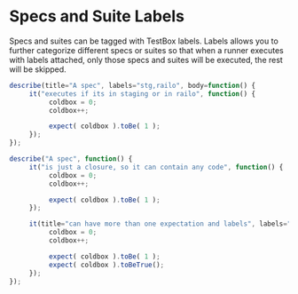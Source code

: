 # Specs and Suite Labels

Specs and suites can be tagged with TestBox labels. Labels allows you to further categorize different specs or suites so that when a runner executes with labels attached, only those specs and suites will be executed, the rest will be skipped.

```javascript
describe(title="A spec", labels="stg,railo", body=function() {
     it("executes if its in staging or in railo", function() {
          coldbox = 0;
          coldbox++;

          expect( coldbox ).toBe( 1 );
     });
});

describe("A spec", function() {
     it("is just a closure, so it can contain any code", function() {
          coldbox = 0;
          coldbox++;

          expect( coldbox ).toBe( 1 );
     });

     it(title="can have more than one expectation and labels", labels="dev,stg,qa,shopping", body=function() {
          coldbox = 0;
          coldbox++;

          expect( coldbox ).toBe( 1 );
          expect( coldbox ).toBeTrue();
     });
});
```

